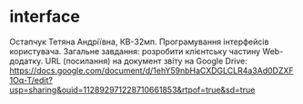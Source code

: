 # interface
Остапчук Тетяна Андріївна, КВ-32мп.
Програмування інтерфейсів користувача.
Загальне завдання: розробити клієнтську частину Web-додатку.
URL (посилання) на документ звіту на Google Drive:
https://docs.google.com/document/d/1ehY59nbHaCXDGLCLR4a3Ad0DZXF1Oq-T/edit?usp=sharing&ouid=112892971228710661853&rtpof=true&sd=true